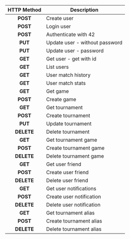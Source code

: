 | HTTP Method | Description |
| :--: | --- |
|**POST**|Create user|
|**POST**|Login user|
|**POST**|Authenticate with 42|
|**PUT**|Update user - without password|
|**PUT**|Update user - password|
|**GET**|Get user - get with id|
|**GET**|List users|
|**GET**|User match history|
|**GET**|User match stats|
|**GET**|Get game|
|**POST**|Create game|
|**GET**|Get tournament|
|**POST**|Create tournament|
|**PUT**|Update tournament|
|**DELETE**|Delete tournament|
|**GET**|Get tournament game|
|**POST**|Create tournament game|
|**DELETE**|Delete tournament game|
|**GET**|Get user friend|
|**POST**|Create user friend|
|**DELETE**|Delete user friend|
|**GET**|Get user notifications|
|**POST**|Create user notification|
|**DELETE**|Delete user notification|
|**GET**|Get tournament alias|
|**POST**|Create tournament alias|
|**DELETE**|Delete tournament alias|
